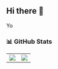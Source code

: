 ## Hi there 👋

<!--
**Theoslyy/Theoslyy** is a ✨ _special_ ✨ repository because its `README.md` (this file) appears on your GitHub profile.

Here are some ideas to get you started:

- 🔭 I’m currently working on ...
- 🌱 I’m currently learning ...
- 👯 I’m looking to collaborate on ...
- 🤔 I’m looking for help with ...
- 💬 Ask me about ...
- 📫 How to reach me: ...
- 😄 Pronouns: ...
- ⚡ Fun fact: ...
-->
Yo
### 📊 GitHub Stats  

<table>
  <tr>
    <td>
      <img src="https://github-readme-stats.vercel.app/api?username=Theoslyy&show_icons=true&theme=radical" />
    </td>
    <td>
      <img src="https://github-readme-stats.vercel.app/api/top-langs/?username=Theoslyy&layout=compact&theme=radical" />
    </td>
  </tr>
</table>
